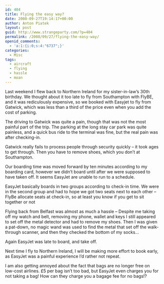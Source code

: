 ```yaml
---
id: 404
title: Flying the easy way?
date: 2008-09-27T19:14:17+00:00
author: Anton Piatek
layout: post
guid: http://www.strangeparty.com/?p=404
permalink: /2008/09/27/flying-the-easy-way/
openid_comments:
  - 'a:1:{i:0;s:4:"6737";}'
categories:
  - Misc
tags:
  - aircraft
  - flying
  - hassle
  - moan
---
```

Last weekend I flew back to Northern Ireland for my sister-in-law&#8217;s 30th birthday. We thought about it too late to fly from Southampton with FlyBE, and it was rediculously expensive, so we booked with Easyjet to fly from Gatwick, which was less than a third of the price even when you add the cost of parking.

The driving to Gatwick was quite a pain, though that was not the most painful part of the trip. The parking at the long stay car park was quite painless, and a quick bus ride to the terminal was fine, but the real pain was after checking-in.

Gatwick really fails to process people through security quickly &#8211; it took ages to get through. Then you have to remove shoes, which you don&#8217;t at Southampton.

Our boarding time was moved forward by ten minutes according to my boarding card, however we didn&#8217;t board until after we were supposed to have taken off. It seems EasyJet are unable to run to a schedule.

EasyJet basically boards in two groups according to check-in time. We were in the second group and had to hope we got two seats next to each other &#8211; FlyBe allocate seats at check-in, so at least you know if you get to sit together or not

Flying back from Belfast was almost as much a hassle &#8211; Despite me taking off my watch and belt, removing my phone, wallet and keys I still appeared to set off the metal detector and had to remove my shoes. Then I was given a pat-down, no magic wand was used to find the metal that set off the walk-through scanner, and then they checked the bottom of my socks&#8230;

Again EasyJet was late to board, and take off.

Next time I fly to Northern Ireland, I will be making more effort to book early, as EasyJet was a painful experience I&#8217;d rather not repeat.

I am also getting annoyed about the fact that bags are no longer free on low-cost airlines. £5 per bag isn&#8217;t too bad, but EasyJet even charges you for not taking a bag! How can they charge you a bagage fee for no bags!?
